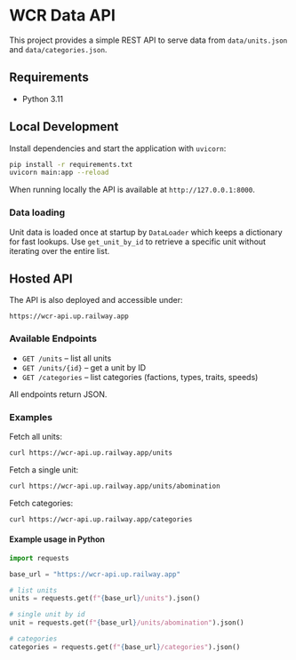 # WCR Data API

This project provides a simple REST API to serve data from `data/units.json` and
`data/categories.json`.

## Requirements

- Python 3.11

## Local Development

Install dependencies and start the application with `uvicorn`:

```bash
pip install -r requirements.txt
uvicorn main:app --reload
```

When running locally the API is available at `http://127.0.0.1:8000`.

### Data loading

Unit data is loaded once at startup by `DataLoader` which keeps a dictionary
for fast lookups. Use `get_unit_by_id` to retrieve a specific unit without
iterating over the entire list.

## Hosted API

The API is also deployed and accessible under:

```
https://wcr-api.up.railway.app
```

### Available Endpoints

- `GET /units` – list all units
- `GET /units/{id}` – get a unit by ID
- `GET /categories` – list categories (factions, types, traits, speeds)

All endpoints return JSON.

### Examples

Fetch all units:

```bash
curl https://wcr-api.up.railway.app/units
```

Fetch a single unit:

```bash
curl https://wcr-api.up.railway.app/units/abomination
```

Fetch categories:

```bash
curl https://wcr-api.up.railway.app/categories
```

#### Example usage in Python

```python
import requests

base_url = "https://wcr-api.up.railway.app"

# list units
units = requests.get(f"{base_url}/units").json()

# single unit by id
unit = requests.get(f"{base_url}/units/abomination").json()

# categories
categories = requests.get(f"{base_url}/categories").json()
```
